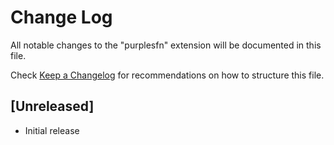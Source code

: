 # Change Log

All notable changes to the "purplesfn" extension will be documented in this file.

Check [Keep a Changelog](http://keepachangelog.com/) for recommendations on how to structure this file.

## [Unreleased]

- Initial release
